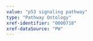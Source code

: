 ```yaml
---
value: "p53 signaling pathway"
type: "Pathway Ontology"
xref-identifier: "0000718"
xref-dataSource: "PW"
---
```

